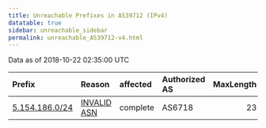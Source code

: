 ```yaml
---
title: Unreachable Prefixes in AS39712 (IPv4)
datatable: true
sidebar: unreachable_sidebar
permalink: unreachable_AS39712-v4.html
---
```


Data as of 2018-10-22 02:35:00 UTC


<div class="datatable-begin"></div>

| Prefix                                                 | Reason                                                                                                | affected   | Authorized AS   |   MaxLength | Anchor                                         |   unreachable /24s |
|:-------------------------------------------------------|:------------------------------------------------------------------------------------------------------|:-----------|:----------------|------------:|:-----------------------------------------------|-------------------:|
| [5.154.186.0/24](https://stat.ripe.net/5.154.186.0/24) | [INVALID ASN](https://rpki-validator.ripe.net/announcement-preview?asn=AS39712&prefix=5.154.186.0/24) | complete   | AS6718          |          23 | [RIPE](unreachable_RIPE_NCC_RPKI_Root-v4.html) |                  1 |

<div class="datatable-end"></div>